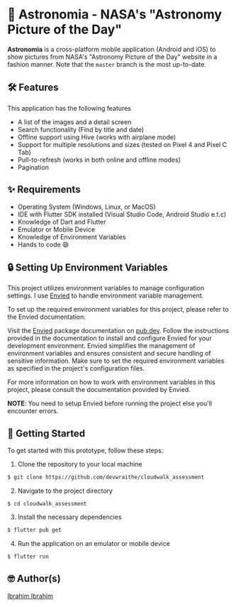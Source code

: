 # 🚀 Astronomia - NASA's "Astronomy Picture of the Day"

**Astronomia** is a cross-platform mobile application (Android and iOS) to show pictures from NASA's "Astronomy Picture of the Day" website in a fashion manner. Note that the `master` branch is the most up-to-date.

## 🛠️ Features

This application has the following features
- A list of the images and a detail screen
- Search functionality (Find by title and date)
- Offline support using Hive (works with airplane mode)
- Support for multiple resolutions and sizes (tested on Pixel 4 and Pixel C Tab)
- Pull-to-refresh (works in both online and offline modes)
- Pagination

## ✨ Requirements

- Operating System (Windows, Linux, or MacOS)
- IDE with Flutter SDK installed (Visual Studio Code, Android Studio e.t.c)
- Knowledge of Dart and Flutter
- Emulator or Mobile Device
- Knowledge of Environment Variables
- Hands to code :smile:


## 🔒 Setting Up Environment Variables

This project utilizes environment variables to manage configuration settings. I use [Envied](https://pub.dev/packages/envied) to handle environment variable management.

To set up the required environment variables for this project, please refer to the Envied documentation:

Visit the [Envied](https://pub.dev/packages/envied) package documentation on [pub.dev](pub.dev).
Follow the instructions provided in the documentation to install and configure Envied for your development environment.
Envied simplifies the management of environment variables and ensures consistent and secure handling of sensitive information. Make sure to set the required environment variables as specified in the project's configuration files.

For more information on how to work with environment variables in this project, please consult the documentation provided by Envied.

**NOTE**: You need to setup Envied before running the project else you'll encounter errors.


## 🚀 Getting Started

To get started with this prototype, follow these steps:

1. Clone the repository to your local machine

```sh
$ git clone https://github.com/devwraithe/cloudwalk_assessment
```

2. Navigate to the project directory

```
$ cd cloudwalk_assessment
```

3. Install the necessary dependencies

```sh
$ flutter pub get
```

4. Run the application on an emulator or mobile device

```sh
$ flutter run
```

## 🤓 Author(s)
[Ibrahim Ibrahim](https://www.linkedin.com/in/ibrahimaibrahim)
